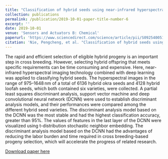 ```yaml
---
title: "Classification of hybrid seeds using near-infrared hyperspectral imaging technology combined with deep learning"
collection: publications
permalink: /publication/2019-10-01-paper-title-number-6
excerpt: ''
date: 2019-10-01
venue: 'Sensors and Actuators B: Chemical'
paperurl: 'https://www.sciencedirect.com/science/article/pii/S0925400519308251'
citation: 'Nie, Pengcheng, et al. "Classification of hybrid seeds using near-infrared hyperspectral imaging technology combined with deep learning." Sensors and Actuators B: Chemical 296 (2019): 126630.'
---
```

The rapid and efficient selection of eligible hybrid progeny is an important step in cross breeding. However, selecting hybrid offspring that meets specific requirements can be time consuming and expensive. Here, near-infrared hyperspectral imaging technology combined with deep learning was applied to classifying hybrid seeds. The hyperspectral images in the range of 975–1648 nm of a total of 6136 hybrid okra seeds and 4128 hybrid loofah seeds, which both contained six varieties, were collected. A partial least squares discriminant analysis, support vector machine and deep convolutional neural network (DCNN) were used to establish discriminant analysis models, and their performances were compared among the different hybrid seed varieties. The discriminant analysis model based on the DCNN was the most stable and had the highest classification accuracy, greater than 95%. The values of features in the last layer of the DCNN were visualized using t-distribution stochastic neighbor embedding. The discriminant analysis model based on the DCNN had the advantages of reducing the labor burden and time required in cross breeding-based progeny selection, which will accelerate the progress of related research.

[Download paper here](https://www.sciencedirect.com/science/article/pii/S0925400519308251/pdfft?md5=0a7db186aa7bfadf2a8bc577d6d58106&pid=1-s2.0-S0925400519308251-main.pdf)